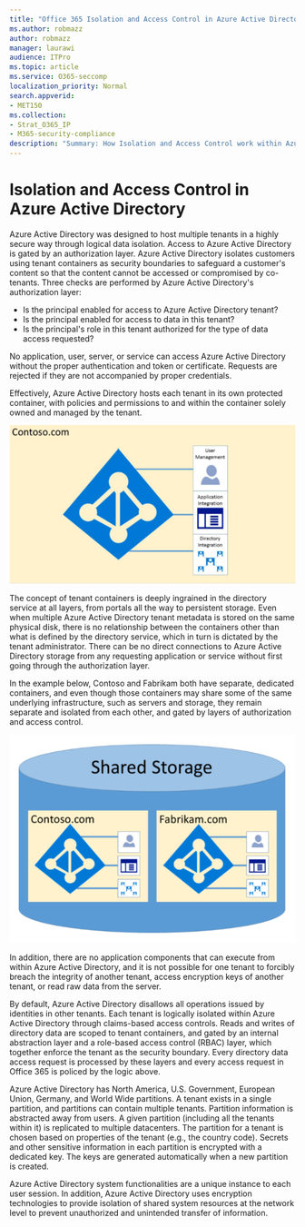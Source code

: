 ```yaml
---
title: "Office 365 Isolation and Access Control in Azure Active Directory"
ms.author: robmazz
author: robmazz
manager: laurawi
audience: ITPro
ms.topic: article
ms.service: O365-seccomp
localization_priority: Normal
search.appverid:
- MET150
ms.collection:
- Strat_O365_IP
- M365-security-compliance
description: "Summary: How Isolation and Access Control work within Azure Active Directory."
---
```


# Isolation and Access Control in Azure Active Directory

Azure Active Directory was designed to host multiple tenants in a highly secure way through logical data isolation. Access to Azure Active Directory is gated by an authorization layer. Azure Active Directory isolates customers using tenant containers as security boundaries to safeguard a customer's content so that the content cannot be accessed or compromised by co-tenants. Three checks are performed by Azure Active Directory's authorization layer:
- Is the principal enabled for access to Azure Active Directory tenant?
- Is the principal enabled for access to data in this tenant?
- Is the principal's role in this tenant authorized for the type of data access requested?

No application, user, server, or service can access Azure Active Directory without the proper authentication and token or certificate. Requests are rejected if they are not accompanied by proper credentials.

Effectively, Azure Active Directory hosts each tenant in its own protected container, with policies and permissions to and within the container solely owned and managed by the tenant.
 
![Azure container](media/office-365-isolation-azure-container.png)

The concept of tenant containers is deeply ingrained in the directory service at all layers, from portals all the way to persistent storage. Even when multiple Azure Active Directory tenant metadata is stored on the same physical disk, there is no relationship between the containers other than what is defined by the directory service, which in turn is dictated by the tenant administrator. There can be no direct connections to Azure Active Directory storage from any requesting application or service without first going through the authorization layer.

In the example below, Contoso and Fabrikam both have separate, dedicated containers, and even though those containers may share some of the same underlying infrastructure, such as servers and storage, they remain separate and isolated from each other, and gated by layers of authorization and access control.
 
![Azure dedicated containers](media/office-365-isolation-azure-dedicated-containers.png)

In addition, there are no application components that can execute from within Azure Active Directory, and it is not possible for one tenant to forcibly breach the integrity of another tenant, access encryption keys of another tenant, or read raw data from the server.

By default, Azure Active Directory disallows all operations issued by identities in other tenants. Each tenant is logically isolated within Azure Active Directory through claims-based access controls. Reads and writes of directory data are scoped to tenant containers, and gated by an internal abstraction layer and a role-based access control (RBAC) layer, which together enforce the tenant as the security boundary. Every directory data access request is processed by these layers and every access request in Office 365 is policed by the logic above.

Azure Active Directory has North America, U.S. Government, European Union, Germany, and World Wide partitions. A tenant exists in a single partition, and partitions can contain multiple tenants. Partition information is abstracted away from users. A given partition (including all the tenants within it) is replicated to multiple datacenters. The partition for a tenant is chosen based on properties of the tenant (e.g., the country code). Secrets and other sensitive information in each partition is encrypted with a dedicated key. The keys are generated automatically when a new partition is created.

Azure Active Directory system functionalities are a unique instance to each user session. In addition, Azure Active Directory uses encryption technologies to provide isolation of shared system resources at the network level to prevent unauthorized and unintended transfer of information.
